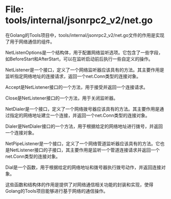 # File: tools/internal/jsonrpc2_v2/net.go

在Golang的Tools项目中，tools/internal/jsonrpc2_v2/net.go文件的作用是实现了用于网络通信的组件。

NetListenOptions是一个结构体，用于配置网络监听选项。它包含了一些字段，如BeforeStart和AfterStart，可以在监听启动前后执行一些自定义的操作。

NetListener是一个接口，定义了一个网络监听器应该具有的方法。其主要作用是监听指定网络地址的连接请求，返回一个net.Conn类型的连接对象。

Accept是NetListener接口的一个方法，用于接受并返回一个连接请求。

Close是NetListener接口的一个方法，用于关闭监听器。

NetDialer是一个接口，定义了一个网络拨号器应该具有的方法。其主要作用是通过指定的网络地址建立一个连接，并返回一个net.Conn类型的连接对象。

Dialer是NetDialer接口的一个方法，用于根据给定的网络地址进行拨号，并返回一个连接对象。

NetPipeListener是一个接口，定义了一个网络管道监听器应该具有的方法。它也是NetListener接口的子接口，其主要作用是监听一个管道连接请求并返回一个net.Conn类型的连接对象。

Dial是一个函数，用于根据给定的网络地址和拨号器执行拨号动作，并返回连接对象。

这些函数和结构体的作用是提供了对网络通信相关功能的封装和实现，使得Golang的Tools项目能够进行基于网络的通信操作。

